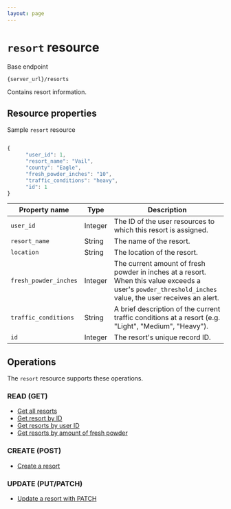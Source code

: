 ```yaml
---
layout: page
---
```

# `resort` resource

Base endpoint

```shell
{server_url}/resorts
```

Contains resort information.

## Resource properties

Sample `resort` resource

```js

{
      "user_id": 1,
      "resort_name": "Vail",
      "county": "Eagle",
      "fresh_powder_inches": "10",
      "traffic_conditions": "heavy",
      "id": 1
}
```

| Property name | Type | Description |
| ------------- | ----------- | ----------- |
| `user_id` | Integer | The ID of the user resources to which this resort is assigned. |
| `resort_name` | String | The name of the resort. |
| `location` | String | The location of the resort. |
| `fresh_powder_inches` | Integer | The current amount of fresh powder in inches at a resort. When this value exceeds a user's `powder_threshold_inches` value, the user receives an alert. |
| `traffic_conditions` | String | A brief description of the current traffic conditions at a resort (e.g. "Light", "Medium", "Heavy"). |
| `id` | Integer | The resort's unique record ID. |

## Operations

The `resort` resource supports these operations.

### READ (GET)

* [Get all resorts](api/resorts-get-all-resorts)
* [Get resort by ID](resorts-get-resort-by-id.md)
* [Get resorts by user ID](resorts-get-resort-by-user-id.md)
* [Get resorts by amount of fresh powder](resorts-get-resorts-by-amount-of-fresh-powder)

### CREATE (POST)

* [Create a resort](resorts-create-resort.md/)

### UPDATE (PUT/PATCH)

* [Update a resort with PATCH](update-resort-with-patch.md)
